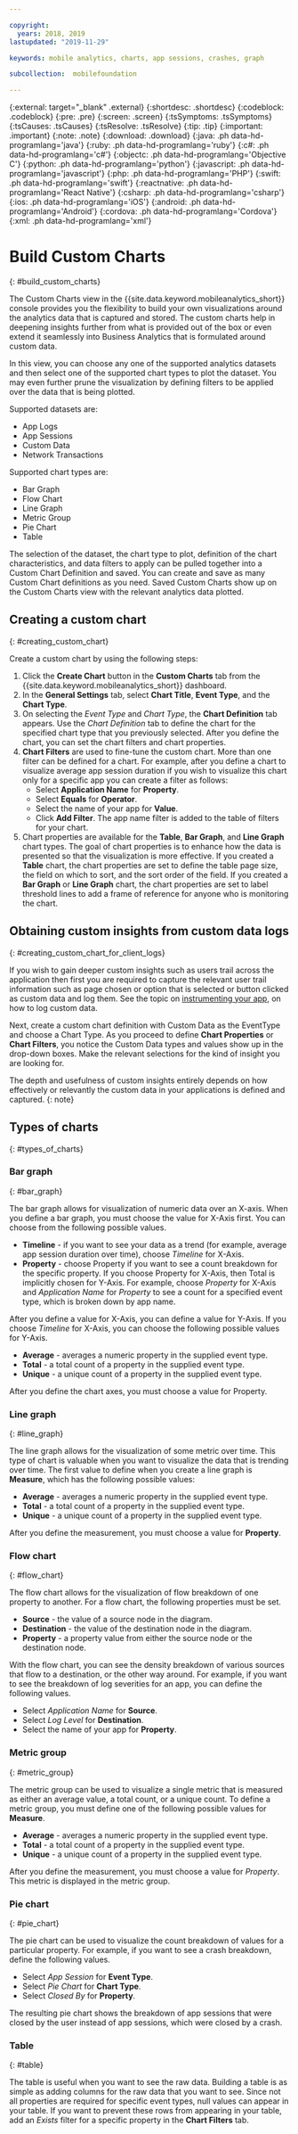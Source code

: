 ```yaml
---

copyright:
  years: 2018, 2019
lastupdated: "2019-11-29"

keywords: mobile analytics, charts, app sessions, crashes, graph

subcollection:  mobilefoundation

---
```


{:external: target="_blank" .external}
{:shortdesc: .shortdesc}
{:codeblock: .codeblock}
{:pre: .pre}
{:screen: .screen}
{:tsSymptoms: .tsSymptoms}
{:tsCauses: .tsCauses}
{:tsResolve: .tsResolve}
{:tip: .tip}
{:important: .important}
{:note: .note}
{:download: .download}
{:java: .ph data-hd-programlang='java'}
{:ruby: .ph data-hd-programlang='ruby'}
{:c#: .ph data-hd-programlang='c#'}
{:objectc: .ph data-hd-programlang='Objective C'}
{:python: .ph data-hd-programlang='python'}
{:javascript: .ph data-hd-programlang='javascript'}
{:php: .ph data-hd-programlang='PHP'}
{:swift: .ph data-hd-programlang='swift'}
{:reactnative: .ph data-hd-programlang='React Native'}
{:csharp: .ph data-hd-programlang='csharp'}
{:ios: .ph data-hd-programlang='iOS'}
{:android: .ph data-hd-programlang='Android'}
{:cordova: .ph data-hd-programlang='Cordova'}
{:xml: .ph data-hd-programlang='xml'}

# Build Custom Charts
{: #build_custom_charts}

The Custom Charts view in the {{site.data.keyword.mobileanalytics_short}} console provides you the flexibility to build your own visualizations around the analytics data that is captured and stored. The custom charts help in deepening insights further from what is provided out of the box or even extend it seamlessly into Business Analytics that is formulated around custom data.

In this view, you can choose any one of the supported analytics datasets and then select one of the supported chart types to plot the dataset. You may even further prune the visualization by defining filters to be applied over the data that is being plotted.  

Supported datasets are:
 * App Logs
 * App Sessions
 * Custom Data
 * Network Transactions

Supported chart types are:
 * Bar Graph
 * Flow Chart
 * Line Graph
 * Metric Group
 * Pie Chart
 * Table

The selection of the dataset, the chart type to plot, definition of the chart characteristics, and data filters to apply can be pulled together into a Custom Chart Definition and saved. You can create and save as many Custom Chart definitions as you need. Saved Custom Charts show up on the Custom Charts view with the relevant analytics data plotted.

## Creating a custom chart
{: #creating_custom_chart}

Create a custom chart by using the following steps:

1. Click the **Create Chart** button in the **Custom Charts** tab from the {{site.data.keyword.mobileanalytics_short}} dashboard.
1. In the **General Settings** tab, select **Chart Title**, **Event Type**, and the **Chart Type**.
1. On selecting the *Event Type* and *Chart Type*, the **Chart Definition** tab appears. Use the *Chart Definition* tab to define the chart for the specified chart type that you previously selected. After you define the chart, you can set the chart filters and chart properties.
1. **Chart Filters** are used to fine-tune the custom chart. More than one filter can be defined for a chart.
   For example, after you define a chart to visualize average app session duration if you wish to visualize this chart only for a specific app you can create a filter as follows:
   * Select **Application Name** for **Property**.
   * Select **Equals** for **Operator**.
   * Select the name of your app for **Value**.
   * Click **Add Filter**.
   The app name filter is added to the table of filters for your chart.
1. Chart properties are available for the **Table**, **Bar Graph**, and **Line Graph** chart types. The goal of chart properties is to enhance how the data is presented so that the visualization is more effective.
   If you created a **Table** chart, the chart properties are set to define the table page size, the field on which to sort, and the sort order of the field.
   If you created a **Bar Graph** or **Line Graph** chart, the chart properties are set to label threshold lines to add a frame of reference for anyone who is monitoring the chart.

## Obtaining custom insights from custom data logs
{: #creating_custom_chart_for_client_logs}    

If you wish to gain deeper custom insights such as users trail across the application then first you are required to capture the relevant user trail information such as page chosen or option that is selected or button clicked as custom data and log them. See the topic on [instrumenting your app](/docs/services/mobilefoundation?topic=mobilefoundation-instrument_your_app#instrument_your_app), on how to log custom data.

Next, create a custom chart definition with Custom Data as the EventType and choose a Chart Type. As you proceed to define  **Chart Properties** or **Chart Filters**, you notice the Custom Data types and values show up in the drop-down boxes. Make the relevant selections for the kind of insight you are looking for.  

The depth and usefulness of custom insights entirely depends on how effectively or relevantly the custom data in your applications is defined and captured.
{: note}

## Types of charts
{: #types_of_charts}

### Bar graph
{:  #bar_graph}

The bar graph allows for visualization of numeric data over an X-axis. When you define a bar graph, you must choose the value for X-Axis first. You can choose from the following possible values.

* **Timeline** - if you want to see your data as a trend (for example, average app session duration over time), choose *Timeline* for X-Axis.
* **Property** - choose Property if you want to see a count breakdown for the specific property. If you choose Property for X-Axis, then Total is implicitly chosen for Y-Axis. For example, choose *Property* for X-Axis and *Application Name* for *Property* to see a count for a specified event type, which is broken down by app name.

After you define a value for X-Axis, you can define a value for Y-Axis. If you choose *Timeline* for X-Axis, you can choose the following possible values for Y-Axis.

* **Average** - averages a numeric property in the supplied event type.
* **Total** - a total count of a property in the supplied event type.
* **Unique** - a unique count of a property in the supplied event type.

After you define the chart axes, you must choose a value for Property.

### Line graph
{:  #line_graph}

The line graph allows for the visualization of some metric over time. This type of chart is valuable when you want to visualize the data that is trending over time. The first value to define when you create a line graph is **Measure**, which has the following possible values:

* **Average** - averages a numeric property in the supplied event type.
* **Total** - a total count of a property in the supplied event type.
* **Unique** - a unique count of a property in the supplied event type.

After you define the measurement, you must choose a value for **Property**.

### Flow chart
{:  #flow_chart}

The flow chart allows for the visualization of flow breakdown of one property to another. For a flow chart, the following properties must be set.

* **Source** - the value of a source node in the diagram.
* **Destination** - the value of the destination node in the diagram.
* **Property** - a property value from either the source node or the destination node.

With the flow chart, you can see the density breakdown of various sources that flow to a destination, or the other way around. For example, if you want to see the breakdown of log severities for an app, you can define the following values.

* Select *Application Name* for **Source**.
* Select *Log Level* for **Destination**.
* Select the name of your app for **Property**.

### Metric group
{:  #metric_group}

The metric group can be used to visualize a single metric that is measured as either an average value, a total count, or a unique count. To define a metric group, you must define one of the following possible values for **Measure**.

* **Average** - averages a numeric property in the supplied event type.
* **Total** - a total count of a property in the supplied event type.
* **Unique** - a unique count of a property in the supplied event type.

After you define the measurement, you must choose a value for *Property*. This metric is displayed in the metric group.

### Pie chart
{:  #pie_chart}

The pie chart can be used to visualize the count breakdown of values for a particular property. For example, if you want to see a crash breakdown, define the following values.

* Select *App Session* for **Event Type**.
* Select *Pie Chart* for **Chart Type**.
* Select *Closed By* for **Property**.

The resulting pie chart shows the breakdown of app sessions that were closed by the user instead of app sessions, which were closed by a crash.

### Table
{:  #table}

The table is useful when you want to see the raw data. Building a table is as simple as adding columns for the raw data that you want to see.
Since not all properties are required for specific event types, null values can appear in your table. If you want to prevent these rows from appearing in your table, add an *Exists* filter for a specific property in the **Chart Filters** tab.
